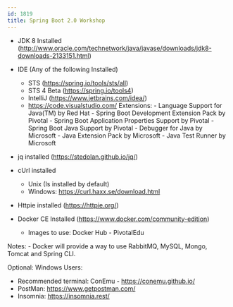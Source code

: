 ```yaml
---
id: 1819
title: Spring Boot 2.0 Workshop
---
```

- JDK 8 Installed (http://www.oracle.com/technetwork/java/javase/downloads/jdk8-downloads-2133151.html)
- IDE (Any of the following Installed)
	- STS (https://spring.io/tools/sts/all)
	- STS 4 Beta (https://spring.io/tools4)
	- IntelliJ (https://www.jetbrains.com/idea/)
	- https://code.visualstudio.com/
		Extensions: 
			- Language Support for Java(TM) by Red Hat
			- Spring Boot Development Extension Pack by Pivotal
			- Spring Boot Application Properties Support by Pivotal
			- Spring Boot Java Support by Pivotal
			- Debugger for Java by Microsoft
			- Java Extension Pack by Microsoft
			- Java Test Runner by Microsoft


- jq installed (https://stedolan.github.io/jq/)
- cUrl installed
	- Unix (Is installed by default)
	- Windows: https://curl.haxx.se/download.html

- Httpie installed (https://httpie.org/)
- Docker CE Installed (https://www.docker.com/community-edition)
  - Images to use: Docker Hub - PivotalEdu

Notes:
	- Docker will provide a way to use RabbitMQ, MySQL, Mongo, Tomcat and Spring CLI. 


Optional:
Windows Users:
- Recommended terminal: ConEmu - https://conemu.github.io/
- PostMan: https://www.getpostman.com/
- Insomnia: https://insomnia.rest/
